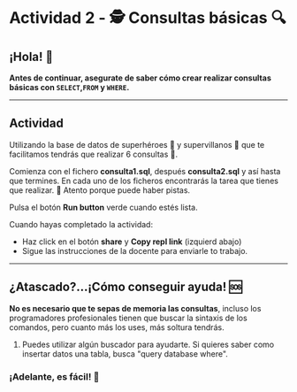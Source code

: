 # Actividad 2 - 🕵 Consultas básicas 🔍

## ¡Hola! 👋 
__Antes de continuar, asegurate de saber cómo crear realizar consultas básicas con `SELECT`,`FROM` y `WHERE`.__

---
## Actividad

Utilizando la base de datos de superhéroes 🦸 y supervillanos 🦹 que te facilitamos tendrás que realizar 6 consultas 🔎.

Comienza con el fichero **consulta1.sql**, después **consulta2.sql** y así hasta que termines. En cada uno de los ficheros encontrarás la tarea que tienes que realizar. 🛑 Atento porque puede haber pistas.

Pulsa el botón **Run button** verde cuando estés lista.

Cuando hayas completado la actividad:
- Haz click en el botón **share**  y **Copy repl link** (izquierd abajo)
- Sigue las instrucciones de la docente para enviarle to trabajo.

---

## ¿Atascado?...¡Cómo conseguir ayuda! 🆘

**No es necesario que te sepas de memoria las consultas**, incluso los programadores profesionales tienen que buscar la sintaxis de los comandos, pero cuanto más los uses, más soltura tendrás.

1. Puedes utilizar algún buscador para ayudarte. Si quieres saber como insertar datos una tabla, busca "query database where".


### ¡Adelante, es fácil! 🦸
